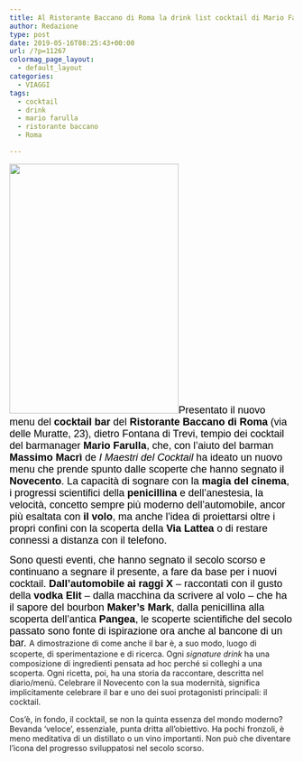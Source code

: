 ```yaml
---
title: Al Ristorante Baccano di Roma la drink list cocktail di Mario Farulla
author: Redazione
type: post
date: 2019-05-16T08:25:43+00:00
url: /?p=11267
colormag_page_layout:
  - default_layout
categories:
  - VIAGGI
tags:
  - cocktail
  - drink
  - mario farulla
  - ristorante baccano
  - Roma

---
```

<div>
  <p>
    <span style="color: #000000;"><span style="font-family: Calibri, sans-serif;"><span style="font-size: large;"><img decoding="async" loading="lazy" class="alignleft wp-image-11268" src="https://progressonline.it/wp-content/uploads/2019/05/attachment-203x300.jpeg" alt="" width="300" height="443" />Presentato il nuovo menu del <b>cocktail bar</b> del <b>Ristorante Baccano di Roma</b> (via delle Muratte, 23), dietro Fontana di Trevi, tempio dei cocktail del barmanager <b>Mario Farulla</b>, che, con l&#8217;aiuto del barman <b>Massimo Macrì </b>de<i> I Maestri del Cocktail </i>ha ideato un nuovo menu che prende spunto dalle scoperte che hanno segnato il <b>Novecento</b>. La capacità di sognare con la <b>magia del cinema</b>, i progressi scientifici della <b>penicillina</b> e dell’anestesia, la velocità, concetto sempre più moderno dell’automobile, ancor più esaltata con <b>il volo</b>, ma anche l’idea di proiettarsi oltre i propri confini con la scoperta della <b>Via Lattea</b> o di restare connessi a distanza con il telefono. </span></span></span>
  </p>
  
  <p>
    <span style="color: #000000;"><span style="font-family: Calibri, sans-serif;"><span style="font-size: large;">Sono questi eventi, che hanno segnato il secolo scorso e continuano a segnare il presente, a fare da base per i nuovi cocktail. <b>Dall&#8217;automobile ai raggi X</b> – raccontati con il gusto della <b>vodka Elit</b> – dalla macchina da scrivere al volo – che ha il sapore del bourbon <b>Maker&#8217;s Mark</b>, dalla penicillina alla scoperta dell&#8217;antica <b>Pangea</b>, le scoperte scientifiche del secolo passato sono fonte di ispirazione ora anche al bancone di un bar. </span></span></span>A dimostrazione di come anche il bar è, a suo modo, luogo di scoperte, di sperimentazione e di ricerca. Ogni <i>signature drink</i> ha una composizione di ingredienti pensata ad hoc perché si colleghi a una scoperta. Ogni ricetta, poi, ha una storia da raccontare, descritta nel diario/menù. Celebrare il Novecento con la sua modernità, significa implicitamente celebrare il bar e uno dei suoi protagonisti principali: il cocktail.
  </p>
  
  <p>
    Cos’è, in fondo, il cocktail, se non la quinta essenza del mondo moderno? Bevanda ‘veloce’, essenziale, punta dritta all’obiettivo. Ha pochi fronzoli, è meno meditativa di un distillato o un vino importanti. Non può che diventare l’icona del progresso sviluppatosi nel secolo scorso.
  </p>
</div>